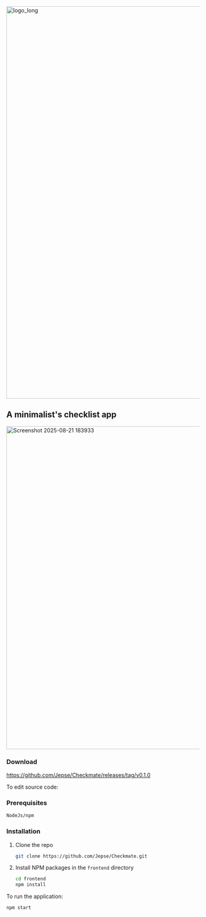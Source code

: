 <img width="5085" height="1022" alt="logo_long" src="https://github.com/user-attachments/assets/4e49646b-74fa-49e5-b8ad-03344c37e967" />

## A minimalist's checklist app

<img width="1234" height="841" alt="Screenshot 2025-08-21 183933" src="https://github.com/user-attachments/assets/00eead4b-fa87-49af-a05d-f66ae030ecc8" />

### Download

https://github.com/Jepse/Checkmate/releases/tag/v0.1.0

To edit source code:

### Prerequisites

  ```sh
  NodeJs/npm
  ```

### Installation

1. Clone the repo
   ```sh
   git clone https://github.com/Jepse/Checkmate.git
   ```
2. Install NPM packages in the `frontend` directory
   ```sh
   cd frontend
   npm install
   ```
To run the application:

```sh
npm start
```

